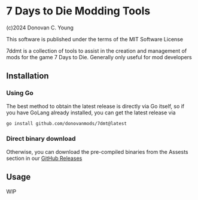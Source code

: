 # 7 Days to Die Modding Tools

(c)2024 Donovan C. Young

This software is published under the terms of the MIT Software License

7ddmt is a collection of tools to assist in the creation and management of mods for the game 7 Days to Die.
Generally only useful for mod developers

## Installation

### Using Go

The best method to obtain the latest release is directly via Go itself, so
if you have GoLang already installed, you can get the latest release via

```sh
go install github.com/donovanmods/7dmt@latest
```

### Direct binary download

Otherwise, you can download the pre-compiled binaries from the Assests section in our [GitHub Releases](https://github.com/donovanmods/7dmt/releases)

## Usage

WIP

